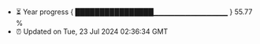 - ⏳ Year progress { ████████████████▁▁▁▁▁▁▁▁▁▁▁▁▁▁ } 55.77 %
- ⏰ Updated on Tue, 23 Jul 2024 02:36:34 GMT

